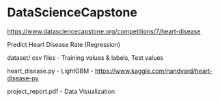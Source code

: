 # DataScienceCapstone
https://www.datasciencecapstone.org/competitions/7/heart-disease

Predict Heart Disease Rate (Regression)

dataset/ csv files - Training values & labels, Test values

heart_disease.py - LightGBM - https://www.kaggle.com/nandvard/heart-disease-py

project_report.pdf - Data Visualization
